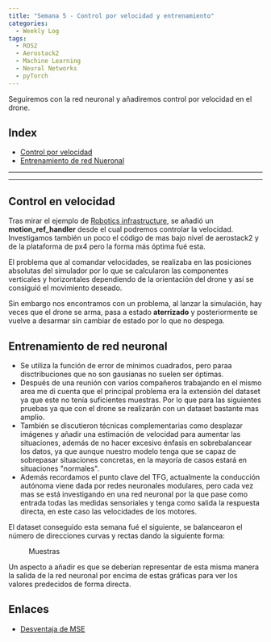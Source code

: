 ```yaml
---
title: "Semana 5 - Control por velocidad y entrenamiento"
categories:
  - Weekly Log
tags:
  - ROS2
  - Aerostack2
  - Machine Learning
  - Neural Networks
  - pyTorch
---
```


Seguiremos con la red neuronal y añadiremos control por velocidad en el drone.


## Index
* [Control por velocidad](#control-en-velocidad)
* [Entrenamiento de red Nueronal](#entrenamiento-de-red-neuronal)


---
---


## Control en velocidad
Tras mirar el ejemplo de [Robotics infrastructure](https://github.com/JdeRobot/RoboticsInfrastructure), se añadió un **motion_ref_handler** desde el cual podremos controlar la velocidad. Investigamos también un poco el código de mas bajo nivel de aerostack2 y de la plataforma de px4 pero la forma más óptima fué esta.

El problema que al comandar velocidades, se realizaba en las posiciones absolutas del simulador por lo que se calcularon las componentes verticales y horizontales dependiendo de la orientación del drone y así se consiguió el movimiento deseado.

Sin embargo nos encontramos con un problema, al lanzar la simulación, hay veces que el drone se arma, pasa a estado **aterrizado** y posteriormente se vuelve a desarmar sin cambiar de estado por lo que no despega.


## Entrenamiento de red neuronal
* Se utiliza la función de error de mínimos cuadrados, pero paraa disctribuciones que no son gausianas no suelen ser óptimas.
* Después de una reunión con varios compañeros trabajando en el mismo area me di cuenta que el principal problema era la extensión del dataset ya que este no tenía suficientes muestras. Por lo que para las siguientes pruebas ya que con el drone se realizarán con un dataset bastante mas amplio.
* También se discutieron técnicas complementarias como desplazar imágenes y añadir una estimación de velocidad para aumentar las situaciones, además de no hacer excesivo énfasis en sobrebalancear los datos, ya que aunque nuestro modelo tenga que se capaz de sobrepasar situaciones concretas, en la mayoría de casos estará en situaciones "normales".
* Además recordamos el punto clave del TFG, actualmente la conducción autónoma viene dada por redes neuronales modulares, pero  cada vez mas se está investigando en una red neuronal por la que pase como entrada todas las medidas sensoriales y tenga como salida la respuesta directa, en este caso las velocidades de los motores. 

El dataset conseguido esta semana fué el siguiente, se balancearon el número de direcciones curvas y rectas dando la siguiente forma:

<figure class="align-center" style="width:60%">
  <img src="{{ site.url }}{{ site.baseurl }}/assets/images/post6/muestras1.png" alt="">
  <figcaption>Muestras</figcaption>
</figure>

Un aspecto a añadir es que se deberían representar de esta misma manera la salida de la red neuronal por encima de estas gráficas para ver los valores predecidos de forma directa.

## Enlaces
* [Desventaja de MSE](https://ichi.pro/es/la-desventaja-de-la-perdida-de-mse-y-como-eliminarlos-177624271955182)


